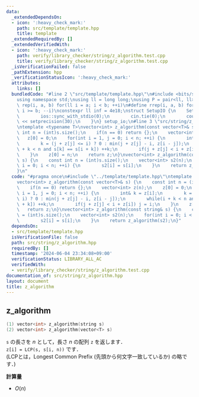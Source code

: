 ```yaml
---
data:
  _extendedDependsOn:
  - icon: ':heavy_check_mark:'
    path: src/template/template.hpp
    title: template
  _extendedRequiredBy: []
  _extendedVerifiedWith:
  - icon: ':heavy_check_mark:'
    path: verify/library_checker/string/z_algorithm.test.cpp
    title: verify/library_checker/string/z_algorithm.test.cpp
  _isVerificationFailed: false
  _pathExtension: hpp
  _verificationStatusIcon: ':heavy_check_mark:'
  attributes:
    links: []
  bundledCode: "#line 2 \"src/template/template.hpp\"\n#include <bits/stdc++.h>\n\
    using namespace std;\nusing ll = long long;\nusing P = pair<ll, ll>;\n#define\
    \ rep(i, a, b) for(ll i = a; i < b; ++i)\n#define rrep(i, a, b) for(ll i = a;\
    \ i >= b; --i)\nconstexpr ll inf = 4e18;\nstruct SetupIO {\n    SetupIO() {\n\
    \        ios::sync_with_stdio(0);\n        cin.tie(0);\n        cout << fixed\
    \ << setprecision(30);\n    }\n} setup_io;\n#line 3 \"src/string/z_algorithm.hpp\"\
    \ntemplate <typename T>\nvector<int> z_algorithm(const vector<T>& s) {\n    const\
    \ int n = (int)s.size();\n    if(n == 0) return {};\n    vector<int> z(n);\n \
    \   z[0] = 0;\n    for(int i = 1, j = 0; i < n; ++i) {\n        int& k = z[i];\n\
    \        k = (j + z[j] <= i) ? 0 : min(j + z[j] - i, z[i - j]);\n        while(i\
    \ + k < n and s[k] == s[i + k]) ++k;\n        if(j + z[j] < i + z[i]) j = i;\n\
    \    }\n    z[0] = n;\n    return z;\n}\nvector<int> z_algorithm(const string&\
    \ s) {\n    const int n = (int)s.size();\n    vector<int> s2(n);\n    for(int\
    \ i = 0; i < n; ++i) {\n        s2[i] = s[i];\n    }\n    return z_algorithm(s2);\n\
    }\n"
  code: "#pragma once\n#include \"../template/template.hpp\"\ntemplate <typename T>\n\
    vector<int> z_algorithm(const vector<T>& s) {\n    const int n = (int)s.size();\n\
    \    if(n == 0) return {};\n    vector<int> z(n);\n    z[0] = 0;\n    for(int\
    \ i = 1, j = 0; i < n; ++i) {\n        int& k = z[i];\n        k = (j + z[j] <=\
    \ i) ? 0 : min(j + z[j] - i, z[i - j]);\n        while(i + k < n and s[k] == s[i\
    \ + k]) ++k;\n        if(j + z[j] < i + z[i]) j = i;\n    }\n    z[0] = n;\n \
    \   return z;\n}\nvector<int> z_algorithm(const string& s) {\n    const int n\
    \ = (int)s.size();\n    vector<int> s2(n);\n    for(int i = 0; i < n; ++i) {\n\
    \        s2[i] = s[i];\n    }\n    return z_algorithm(s2);\n}"
  dependsOn:
  - src/template/template.hpp
  isVerificationFile: false
  path: src/string/z_algorithm.hpp
  requiredBy: []
  timestamp: '2024-06-04 23:34:08+09:00'
  verificationStatus: LIBRARY_ALL_AC
  verifiedWith:
  - verify/library_checker/string/z_algorithm.test.cpp
documentation_of: src/string/z_algorithm.hpp
layout: document
title: z_algorithm
---
```


## z_algorithm

```cpp
(1) vector<int> z_algorithm(string s)
(2) vector<int> z_algorithm(vector<T> s)
```

`s` の長さを $n$ として，長さ $n$ の配列 `z` を返します．<br>
`z[i] = LCP(s, s[i, n))` です．<br>
(LCPとは，Longest Common Prefix (先頭から何文字一致しているか) の略です．)

**計算量**

- $O(n)$